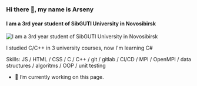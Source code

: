 ### Hi there 👋, my name is Arseny
#### I am a 3rd year student of SibGUTI University in Novosibirsk
![I am a 3rd year student of SibGUTI University in Novosibirsk](https://arsfaraway)

I studied C/C++ in 3 university courses, now I'm learning C#

Skills: JS / HTML / CSS / C / C++ / git / gitlab / CI/CD / MPI / OpenMPI / data structures / algoritms /  OOP / unit testing

- 🔭 I’m currently working on this page. 




